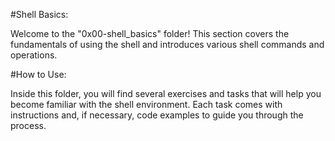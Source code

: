 #Shell Basics:

Welcome to the "0x00-shell_basics" folder! This section covers the fundamentals of using the shell and introduces various shell commands and operations.

#How to Use:

Inside this folder, you will find several exercises and tasks that will help you become familiar with the shell environment. Each task comes with instructions and, if necessary, code examples to guide you through the process.
